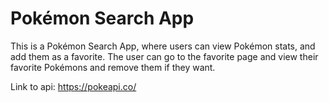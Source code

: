 # Pokémon Search App

This is a Pokémon Search App, where users can view Pokémon stats, and add them as a favorite. The user can go to the favorite page and view their favorite Pokémons and remove them if they want.

Link to api: https://pokeapi.co/

